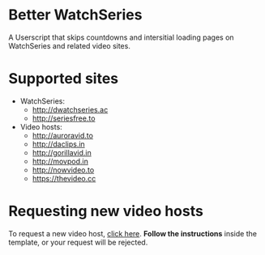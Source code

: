 # Better WatchSeries

A Userscript that skips countdowns and intersitial loading pages on WatchSeries and related video sites.

# Supported sites

- WatchSeries:
    - http://dwatchseries.ac
    - http://seriesfree.to
- Video hosts:
    - http://auroravid.to
    - http://daclips.in
    - http://gorillavid.in
    - http://movpod.in
    - http://nowvideo.to
    - https://thevideo.cc

# Requesting new video hosts

To request a new video host, [click here](https://github.com/andrewjmetzger/better-watchseries/issues/new?template=host_request.md&title=[Host%20Request]%20example.com). **Follow the instructions** inside the template, or your request will be rejected.
